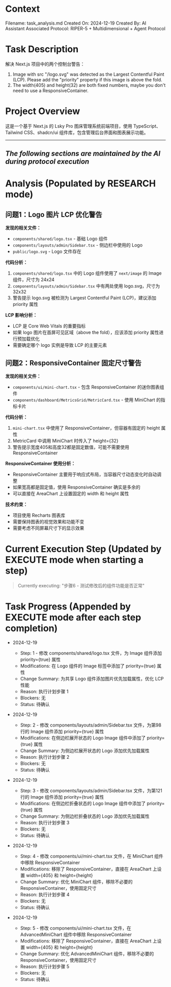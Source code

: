 # Context
Filename: task_analysis.md
Created On: 2024-12-19
Created By: AI Assistant
Associated Protocol: RIPER-5 + Multidimensional + Agent Protocol

# Task Description
解决 Next.js 项目中的两个控制台警告：
1. Image with src "/logo.svg" was detected as the Largest Contentful Paint (LCP). Please add the "priority" property if this image is above the fold.
2. The width(405) and height(32) are both fixed numbers, maybe you don't need to use a ResponsiveContainer.

# Project Overview
这是一个基于 Next.js 的 Lsky Pro 图床管理系统前端项目，使用 TypeScript、Tailwind CSS、shadcn/ui 组件库，包含管理后台界面和图表展示功能。

---
*The following sections are maintained by the AI during protocol execution*
---

# Analysis (Populated by RESEARCH mode)

## 问题1：Logo 图片 LCP 优化警告

**发现的相关文件：**
- `components/shared/logo.tsx` - 基础 Logo 组件
- `components/layouts/admin/Sidebar.tsx` - 侧边栏中使用的 Logo
- `public/logo.svg` - Logo 文件存在

**代码分析：**
1. `components/shared/logo.tsx` 中的 Logo 组件使用了 `next/image` 的 Image 组件，尺寸为 24x24
2. `components/layouts/admin/Sidebar.tsx` 中有两处使用 logo.svg，尺寸为 32x32
3. 警告提示 logo.svg 被检测为 Largest Contentful Paint (LCP)，建议添加 priority 属性

**LCP 影响分析：**
- LCP 是 Core Web Vitals 的重要指标
- 如果 logo 图片在首屏可见区域（above the fold），应该添加 priority 属性进行预加载优化
- 需要确定哪个 logo 实例是导致 LCP 的主要元素

## 问题2：ResponsiveContainer 固定尺寸警告

**发现的相关文件：**
- `components/ui/mini-chart.tsx` - 包含 ResponsiveContainer 的迷你图表组件
- `components/dashboard/MetricsGrid/MetricCard.tsx` - 使用 MiniChart 的指标卡片

**代码分析：**
1. `mini-chart.tsx` 中使用了 ResponsiveContainer，但容器有固定的 height 属性
2. MetricCard 中调用 MiniChart 时传入了 height={32}
3. 警告提示宽度405和高度32都是固定数值，可能不需要使用 ResponsiveContainer

**ResponsiveContainer 使用分析：**
- ResponsiveContainer 主要用于响应式布局，当容器尺寸动态变化时自动调整
- 如果宽高都是固定值，使用 ResponsiveContainer 确实是多余的
- 可以直接在 AreaChart 上设置固定的 width 和 height 属性

**技术约束：**
- 项目使用 Recharts 图表库
- 需要保持图表的视觉效果和功能不变
- 需要考虑不同屏幕尺寸下的显示效果

# Current Execution Step (Updated by EXECUTE mode when starting a step)
> Currently executing: "步骤6 - 测试修改后的组件功能是否正常"

# Task Progress (Appended by EXECUTE mode after each step completion)
*   2024-12-19
    *   Step: 1 - 修改 components/shared/logo.tsx 文件，为 Image 组件添加 priority={true} 属性
    *   Modifications: 在 Logo 组件的 Image 标签中添加了 priority={true} 属性
    *   Change Summary: 为共享 Logo 组件添加图片优先加载属性，优化 LCP 性能
    *   Reason: 执行计划步骤 1
    *   Blockers: 无
    *   Status: 待确认

*   2024-12-19
    *   Step: 2 - 修改 components/layouts/admin/Sidebar.tsx 文件，为第98行的 Image 组件添加 priority={true} 属性
    *   Modifications: 在侧边栏展开状态的 Logo Image 组件中添加了 priority={true} 属性
    *   Change Summary: 为侧边栏展开状态的 Logo 添加优先加载属性
    *   Reason: 执行计划步骤 2
    *   Blockers: 无
    *   Status: 待确认

*   2024-12-19
    *   Step: 3 - 修改 components/layouts/admin/Sidebar.tsx 文件，为第121行的 Image 组件添加 priority={true} 属性
    *   Modifications: 在侧边栏折叠状态的 Logo Image 组件中添加了 priority={true} 属性
    *   Change Summary: 为侧边栏折叠状态的 Logo 添加优先加载属性
    *   Reason: 执行计划步骤 3
    *   Blockers: 无
    *   Status: 待确认

*   2024-12-19
    *   Step: 4 - 修改 components/ui/mini-chart.tsx 文件，在 MiniChart 组件中移除 ResponsiveContainer
    *   Modifications: 移除了 ResponsiveContainer，直接在 AreaChart 上设置 width={405} 和 height={height}
    *   Change Summary: 优化 MiniChart 组件，移除不必要的 ResponsiveContainer，使用固定尺寸
    *   Reason: 执行计划步骤 4
    *   Blockers: 无
    *   Status: 待确认

*   2024-12-19
    *   Step: 5 - 修改 components/ui/mini-chart.tsx 文件，在 AdvancedMiniChart 组件中移除 ResponsiveContainer
    *   Modifications: 移除了 ResponsiveContainer，直接在 AreaChart 上设置 width={405} 和 height={height}
    *   Change Summary: 优化 AdvancedMiniChart 组件，移除不必要的 ResponsiveContainer，使用固定尺寸
    *   Reason: 执行计划步骤 5
    *   Blockers: 无
    *   Status: 待确认 